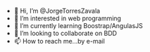 - 👋 Hi, I’m @JorgeTorresZavala
- 👀 I’m interested in web programming
- 🌱 I’m currently learning Boostrap/AngulasJS
- 💞️ I’m looking to collaborate on BDD
- 📫 How to reach me...by e-mail

<!---
JorgeTorresZavala/JorgeTorresZavala is a ✨ special ✨ repository because its `README.md` (this file) appears on your GitHub profile.
You can click the Preview link to take a look at your changes.
--->
